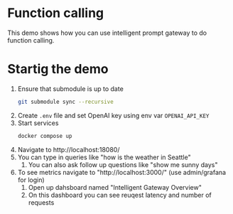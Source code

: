 # Function calling
This demo shows how you can use intelligent prompt gateway to do function calling.

# Startig the demo
1. Ensure that submodule is up to date
   ```sh
   git submodule sync --recursive
   ```
1. Create `.env` file and set OpenAI key using env var `OPENAI_API_KEY`
1. Start services
   ```sh
   docker compose up
   ```
1. Navigate to http://localhost:18080/
1. You can type in queries like "how is the weather in Seattle"
   1. You can also ask follow up questions like "show me sunny days"
1. To see metrics navigate to "http://localhost:3000/" (use admin/grafana for login)
   1. Open up dahsboard named "Intelligent Gateway Overview"
   2. On this dashboard you can see reuqest latency and number of requests
